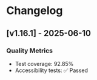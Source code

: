 # Changelog

## [v1.16.1] - 2025-06-10

### Quality Metrics
- Test coverage: 92.85%
- Accessibility tests: ✅ Passed

